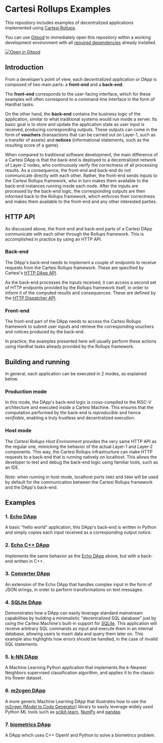 # Cartesi Rollups Examples

This repository includes examples of decentralized applications implemented using [Cartesi Rollups](https://github.com/cartesi/rollups).

You can use [Gitpod](https://www.gitpod.io/) to immediately open this repository within a working development environment with all [required dependencies](https://cartesi.io/docs/build-dapps/requirements) already installed.

[![Open in Gitpod](https://gitpod.io/button/open-in-gitpod.svg)](https://gitpod.io/#prebuild/https://github.com/cartesi/rollups-examples/)

## Introduction

From a developer’s point of view, each decentralized application or _DApp_ is composed of two main parts: a **front-end** and a **back-end**.

The **front-end** corresponds to the user-facing interface, which for these examples will often correspond to a command-line interface in the form of Hardhat tasks.

On the other hand, the **back-end** contains the business logic of the application, similar to what traditional systems would run inside a server. Its basic goal is to store and update the application state as user input is received, producing corresponding outputs. These outputs can come in the form of **vouchers** (transactions that can be carried out on Layer-1, such as a transfer of assets) and **notices** (informational statements, such as the resulting score of a game).

When compared to traditional software development, the main difference of a Cartesi DApp is that the back-end is deployed to a decentralized network of Layer-2 nodes, who continuously verify the correctness of all processing results. As a consequence, the front-end and back-end do not communicate directly with each other. Rather, the front-end sends inputs to the Cartesi Rollups framework, who in turn makes them available to the back-end instances running inside each node. After the inputs are processed by the back-end logic, the corresponding outputs are then informed back to the Rollups framework, which enforces their correctness and makes them available to the front-end and any other interested parties.

## HTTP API

As discussed above, the front-end and back-end parts of a Cartesi DApp communicate with each other through the Rollups framework. This is accomplished in practice by using an HTTP API.

### Back-end

The DApp's back-end needs to implement a couple of endpoints to receive requests from the Cartesi Rollups framework. These are specified by Cartesi's [HTTP DApp API](https://github.com/cartesi/openapi-interfaces/blob/master/dapp.yaml).

As the back-end processes the inputs received, it can access a second set of HTTP endpoints provided by the Rollups framework itself, in order to inform it of the computed results and consequences. These are defined by the [HTTP Dispatcher API](https://github.com/cartesi/openapi-interfaces/blob/master/dispatcher.yaml).

### Front-end

The front-end part of the DApp needs to access the Cartesi Rollups framework to submit user inputs and retrieve the corresponding vouchers and notices produced by the back-end.

In practice, the examples presented here will usually perform these actions using Hardhat tasks already provided by the Rollups framework.

## Building and running

In general, each application can be executed in 2 modes, as explained below.

### Production mode

In this mode, the DApp's back-end logic is cross-compiled to the RISC-V architecture and executed inside a Cartesi Machine. This ensures that the computation performed by the back-end is _reproducible_ and hence _verifiable_, enabling a truly trustless and decentralized execution.

### Host mode

The _Cartesi Rollups Host Environment_ provides the very same HTTP API as the regular one, mimicking the behavior of the actual Layer-1 and Layer-2 components. This way, the Cartesi Rollups infrastructure can make HTTP requests to a back-end that is running natively on localhost. This allows the developer to test and debug the back-end logic using familiar tools, such as an IDE.

_Note_: when running in host mode, localhost ports `5003` and `5004` will be used by default for the communication between the Cartesi Rollups framework and the DApp's back-end.

## Examples

### 1. [Echo DApp](./echo)

A basic "hello world" application, this DApp's back-end is written in Python and simply copies each input received as a corresponding output notice.

### 2. [Echo C++ DApp](./echo-cpp)

Implements the same behavior as the [Echo DApp](#1-echo-dapp) above, but with a back-end written in C++.

### 3. [Converter DApp](./converter)

An extension of the Echo DApp that handles complex input in the form of JSON strings, in order to perform transformations on text messages.

### 4. [SQLite DApp](./sqlite)

Demonstrates how a DApp can easily leverage standard mainstream capabilities by building a minimalistic "decentralized SQL database" just by using the Cartesi Machine's built-in support for [SQLite](https://www.sqlite.org/index.html). This application will receive arbitrary SQL commands as input and execute them in an internal database, allowing users to insert data and query them later on. This example also highlights how errors should be handled, in the case of invalid SQL statements.

### 5. [k-NN DApp](./knn)

A Machine Learning Python application that implements the k-Nearest Neighbors supervised classification algorithm, and applies it to the classic Iris flower dataset.

### 6. [m2cgen DApp](./m2cgen)

A more generic Machine Learning DApp that illustrates how to use the [m2cgen (Model to Code Generator)](https://github.com/BayesWitnesses/m2cgen) library to easily leverage widely used Python ML tools such as [scikit-learn](https://scikit-learn.org/), [NumPy](https://numpy.org/) and [pandas](https://pandas.pydata.org/). 

### 7. [biometrics DApp](./biometrics)

A DApp which uses C++ OpenV and Python to solve a biometrics problem.
